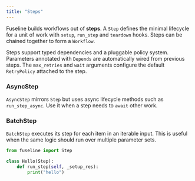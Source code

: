 ```yaml
---
title: "Steps"
---
```


Fuseline builds workflows out of **steps**. A `Step` defines the minimal
lifecycle for a unit of work with `setup`, `run_step` and `teardown`
hooks. Steps can be chained together to form a `Workflow`.

Steps support typed dependencies and a pluggable policy system. Parameters
annotated with `Depends` are automatically wired from previous steps. The
`max_retries` and `wait` arguments configure the default `RetryPolicy`
attached to the step.

### AsyncStep

`AsyncStep` mirrors `Step` but uses async lifecycle methods such as
`run_step_async`. Use it when a step needs to `await` other work.

### BatchStep

`BatchStep` executes its step for each item in an iterable input. This
is useful when the same logic should run over multiple parameter sets.

```python
from fuseline import Step

class Hello(Step):
    def run_step(self, _setup_res):
        print("hello")
```
